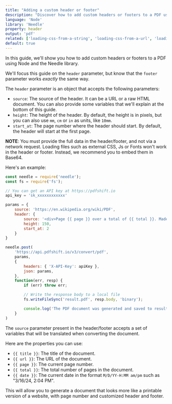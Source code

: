```yaml
---
title: "Adding a custom header or footer"
description: "Discover how to add custom headers or footers to a PDF using Node and the Needle library. This in-depth guide includes Node codes that you can easily follow and quickly generate documents with PDFShift's API."
language: 'Node'
library: 'Needle'
property: header
output: 'pdf'
related: ['loading-css-from-a-string', 'loading-css-from-a-url', 'loading-javascript-from-a-string', 'loading-javascript-from-a-url']
default: true
---
```


In this guide, we'll show you how to add custom headers or footers to a PDF using Node and the Needle library.

We'll focus this guide on the `header` parameter, but know that the `footer` parameter works _exactly_ the same way.

The `header` parameter is an object that accepts the following parameters:

 * `source`: The source of the header. It can be a URL or a raw HTML document. You can also provide some variables that we'll explain at the bottom of this guide.
 * `height`: The height of the header. By default, the height is in pixels, but you can also use `mm`, `cm` or `in` as units, like `10mm`.
 * `start_at`: The page number where the header should start. By default, the header will start at the first page.


**NOTE**: You must provide the full data in the header/footer, and not via a network request. Loading files such as external CSS, Js or Fonts won't work in the header or footer.
Instead, we recommend you to embed them in Base64.

Here's an example:

```javascript
const needle = require('needle');
const fs = require('fs');

// You can get an API key at https://pdfshift.io
api_key = 'sk_xxxxxxxxxxxx'

params = {
    source: 'https://en.wikipedia.org/wiki/PDF',
    header: {
        source: '<div>Page {{ page }} over a total of {{ total }}. Made on {{ date }}</div>',
        height: 150,
        start_at: 2
    }
}

needle.post(
    'https://api.pdfshift.io/v3/convert/pdf',
    params,
    {
        headers: { 'X-API-Key': apiKey },
        json: params,
    },
    function(err, resp) {
        if (err) throw err;

        // Write the response body to a local file
        fs.writeFileSync('result.pdf', resp.body, 'binary');

        console.log('The PDF document was generated and saved to result.pdf');
    }
)
```

The `source` parameter present in the header/footer accepts a set of variables that will be translated when converting the document.

Here are the properties you can use:

 * `{{ title }}`: The title of the document.
 * `{{ url }}`: The URL of the document.
 * `{{ page }}`: The current page number.
 * `{{ total }}`: The total number of pages in the document.
 * `{{ date }}`: The current date in the format `M/D/YY-H:MM am/pm` such as "3/16/24, 2:04 PM".


This will allow you to generate a document that looks more like a printable version of a website, with page number and customized header and footer.